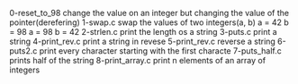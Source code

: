 0-reset_to_98
change the value on an integer but changing the value of the pointer(derefering)
1-swap.c
swap the values of two integers(a, b)
a = 42 b = 98
a = 98 b = 42
2-strlen.c
print the length os a string
3-puts.c
print a string
4-print_rev.c
print a string in revese
5-print_rev.c
reverse a string
6-puts2.c
print every character starting with the first characte
7-puts_half.c
prints half of the string
8-print_array.c
print n elements of an array of integers
